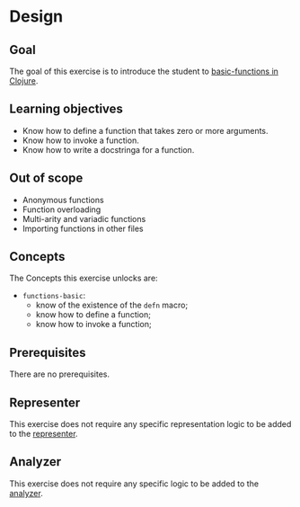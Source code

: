 # Design

## Goal

The goal of this exercise is to introduce the student to [basic-functions in Clojure](https://clojure.org/reference/data_structures#basic-functions).

## Learning objectives

- Know how to define a function that takes zero or more arguments.
- Know how to invoke a function.
- Know how to write a docstringa for a function.

## Out of scope

- Anonymous functions
- Function overloading
- Multi-arity and variadic functions
- Importing functions in other files

## Concepts

The Concepts this exercise unlocks are:

- `functions-basic`: 
  - know of the existence of the `defn` macro; 
  - know how to define a function; 
  - know how to invoke a function;

## Prerequisites

There are no prerequisites.

## Representer

This exercise does not require any specific representation logic to be added to the [representer][representer].

## Analyzer

This exercise does not require any specific logic to be added to the [analyzer][analyzer].

[analyzer]: https://github.com/exercism/csharp-analyzer
[representer]: https://github.com/exercism/csharp-representer
